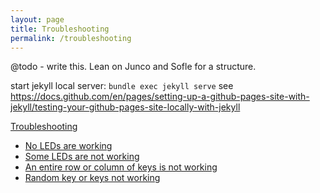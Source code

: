 ```yaml
---
layout: page
title: Troubleshooting
permalink: /troubleshooting
---
```


@todo - write this. Lean on Junco and Sofle for a structure.

start jekyll local server: `bundle exec jekyll serve` see https://docs.github.com/en/pages/setting-up-a-github-pages-site-with-jekyll/testing-your-github-pages-site-locally-with-jekyll

[Troubleshooting](#troubleshooting)
 - [No LEDs are working](#no-leds-are-working)
 - [Some LEDs are not working](#some-leds-are-not-working)
 - [An entire row or column of keys is not working](#an-entire-row-or-column-of-keys-is-not-working)
 - [Random key or keys not working](#random-key-or-keys-not-working)
